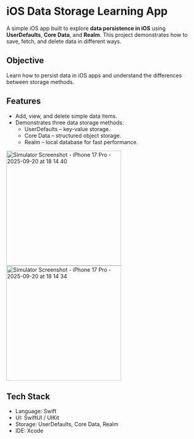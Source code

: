 # iOS Data Storage Learning App

A simple iOS app built to explore **data persistence in iOS** using **UserDefaults**, **Core Data**, and **Realm**. This project demonstrates how to save, fetch, and delete data in different ways.

## Objective
Learn how to persist data in iOS apps and understand the differences between storage methods.

## Features
- Add, view, and delete simple data items.
- Demonstrates three data storage methods:
  - UserDefaults – key-value storage.
  - Core Data – structured object storage.
  - Realm – local database for fast performance.

<img width="300" alt="Simulator Screenshot - iPhone 17 Pro - 2025-09-20 at 18 14 40" src="https://github.com/user-attachments/assets/2444c661-46c7-4a44-b786-f8b3f91b3d46" />



<img width="300" alt="Simulator Screenshot - iPhone 17 Pro - 2025-09-20 at 18 14 34" src="https://github.com/user-attachments/assets/2bdfd701-ceab-4dda-bd77-a82e6c37722a" />


## Tech Stack
- Language: Swift
- UI: SwiftUI / UIKit
- Storage: UserDefaults, Core Data, Realm
- IDE: Xcode





